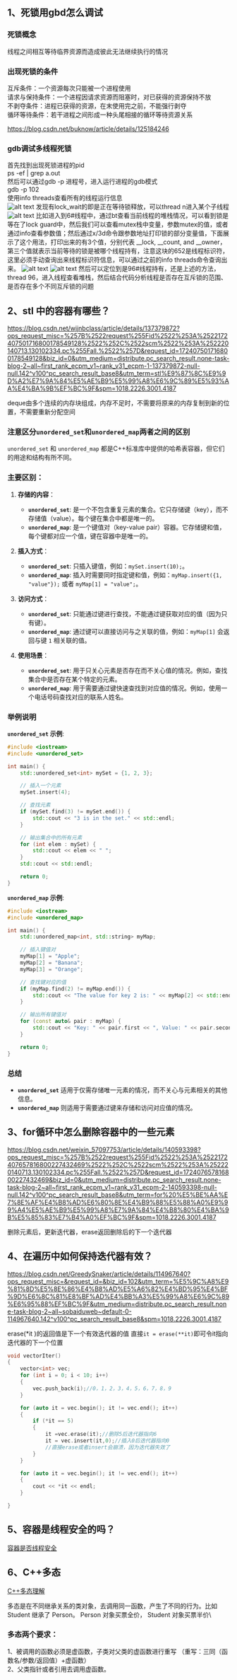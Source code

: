 ## 1、死锁用gbd怎么调试
### 死锁概念
线程之间相互等待临界资源而造成彼此无法继续执行的情况

### 出现死锁的条件
互斥条件：一个资源每次只能被一个进程使用\
请求与保持条件：一个进程因请求资源而阻塞时，对已获得的资源保持不放\
不剥夺条件：进程已获得的资源，在末使用完之前，不能强行剥夺\
循环等待条件：若干进程之间形成一种头尾相接的循环等待资源关系

https://blog.csdn.net/buknow/article/details/125184246

### gdb调试多线程死锁
首先找到出现死锁进程的pid\
ps -ef | grep a.out\
然后可以通过gdb -p 进程号，进入运行进程的gdb模式\
gdb -p 102\
使用info threads查看所有的线程运行信息\
![alt text](image.png)
发现有lock_wait的即是正在等待锁释放，可以thread n进入某个子线程
![alt text](image-1.png)
比如进入到6#线程中，通过bt查看当前线程的堆栈情况，可以看到锁是等在了lock guard中，然后我们可以查看mutex栈中变量，参数mutex的值，或者通过info查看参数值；然后通过x/3d命令跟参数地址打印锁的部分变量值，下面展示了这个用法，打印出来的有3个值，分别代表 __lock, __count, and __owner，第三个值就表示当前等待的锁是被哪个线程持有，注意这块的652是线程标识符，这里必须手动查询出来线程标识符信息，可以通过之前的info threads命令查询出来。
![alt text](image-2.png)
![alt text](image-3.png)
然后可以定位到是96#线程持有，还是上述的方法，thread 96，进入线程查看堆栈，然后结合代码分析线程是否存在互斥锁的范围、是否存在多个不同互斥锁的问题

## 2、stl 中的容器有哪些？
https://blog.csdn.net/wjjnbclass/article/details/137379872?ops_request_misc=%257B%2522request%255Fid%2522%253A%2522172407501716800178549128%2522%252C%2522scm%2522%253A%252220140713.130102334.pc%255Fall.%2522%257D&request_id=172407501716800178549128&biz_id=0&utm_medium=distribute.pc_search_result.none-task-blog-2~all~first_rank_ecpm_v1~rank_v31_ecpm-1-137379872-null-null.142^v100^pc_search_result_base8&utm_term=stl%E9%87%8C%E9%9D%A2%E7%9A%84%E5%AE%B9%E5%99%A8%E6%9C%89%E5%93%AA%E4%BA%9B%EF%BC%9F&spm=1018.2226.3001.4187

deque由多个连续的内存块组成，内存不足时，不需要将原来的内存复制到新的位置，不需要重新分配空间

### **注意区分`unordered_set`和`unordered_map`两者之间的区别**
`unordered_set` 和 `unordered_map` 都是C++标准库中提供的哈希表容器，但它们的用途和结构有所不同。
### 主要区别：

1. **存储的内容**：
   - **`unordered_set`**: 是一个不包含重复元素的集合。它只存储键（key），而不存储值（value）。每个键在集合中都是唯一的。
   - **`unordered_map`**: 是一个键值对（key-value pair）容器。它存储键和值，每个键都对应一个值，键在容器中是唯一的。

2. **插入方式**：
   - **`unordered_set`**: 只插入键值，例如：`mySet.insert(10);`。
   - **`unordered_map`**: 插入时需要同时指定键和值，例如：`myMap.insert({1, "value"});` 或者 `myMap[1] = "value";`。

3. **访问方式**：
   - **`unordered_set`**: 只能通过键进行查找，不能通过键获取对应的值（因为只有键）。
   - **`unordered_map`**: 通过键可以直接访问与之关联的值，例如：`myMap[1]` 会返回与键 `1` 相关联的值。

4. **使用场景**：
   - **`unordered_set`**: 用于只关心元素是否存在而不关心值的情况。例如，查找集合中是否存在某个特定的元素。
   - **`unordered_map`**: 用于需要通过键快速查找到对应值的情况。例如，使用一个电话号码查找对应的联系人姓名。

### 举例说明

**`unordered_set` 示例**:
```cpp
#include <iostream>
#include <unordered_set>

int main() {
    std::unordered_set<int> mySet = {1, 2, 3};

    // 插入一个元素
    mySet.insert(4);

    // 查找元素
    if (mySet.find(3) != mySet.end()) {
        std::cout << "3 is in the set." << std::endl;
    }

    // 输出集合中的所有元素
    for (int elem : mySet) {
        std::cout << elem << " ";
    }
    std::cout << std::endl;

    return 0;
}
```

**`unordered_map` 示例**:
```cpp
#include <iostream>
#include <unordered_map>

int main() {
    std::unordered_map<int, std::string> myMap;

    // 插入键值对
    myMap[1] = "Apple";
    myMap[2] = "Banana";
    myMap[3] = "Orange";

    // 查找键对应的值
    if (myMap.find(2) != myMap.end()) {
        std::cout << "The value for key 2 is: " << myMap[2] << std::endl;
    }

    // 输出所有键值对
    for (const auto& pair : myMap) {
        std::cout << "Key: " << pair.first << ", Value: " << pair.second << std::endl;
    }

    return 0;
}
```

### 总结

- **`unordered_set`** 适用于仅需存储唯一元素的情况，而不关心与元素相关的其他信息。
- **`unordered_map`** 则适用于需要通过键来存储和访问对应值的情况。

## 3、for循环中怎么删除容器中的一些元素
https://blog.csdn.net/weixin_57097753/article/details/140593398?ops_request_misc=%257B%2522request%255Fid%2522%253A%2522172407657816800227432469%2522%252C%2522scm%2522%253A%252220140713.130102334.pc%255Fall.%2522%257D&request_id=172407657816800227432469&biz_id=0&utm_medium=distribute.pc_search_result.none-task-blog-2~all~first_rank_ecpm_v1~rank_v31_ecpm-2-140593398-null-null.142^v100^pc_search_result_base8&utm_term=for%20%E5%BE%AA%E7%8E%AF%E4%B8%AD%E6%80%8E%E4%B9%88%E5%88%A0%E9%99%A4%E5%AE%B9%E5%99%A8%E7%9A%84%E4%B8%80%E4%BA%9B%E5%85%83%E7%B4%A0%EF%BC%9F&spm=1018.2226.3001.4187

删除元素后，更新迭代器，erase返回删除后的下一个迭代器

## 4、在遍历中如何保持迭代器有效？
https://blog.csdn.net/GreedySnaker/article/details/114967640?ops_request_misc=&request_id=&biz_id=102&utm_term=%E5%9C%A8%E9%81%8D%E5%8E%86%E4%B8%AD%E5%A6%82%E4%BD%95%E4%BF%9D%E6%8C%81%E8%BF%AD%E4%BB%A3%E5%99%A8%E6%9C%89%E6%95%88%EF%BC%9F&utm_medium=distribute.pc_search_result.none-task-blog-2~all~sobaiduweb~default-0-114967640.142^v100^pc_search_result_base8&spm=1018.2226.3001.4187

erase(*it )的返回值是下一个有效迭代器的值 直接``it = erase(**it)``即可令it指向迭代器的下一个位置
```c++
void vectorIter()
{
	vector<int> vec;
	for (int i = 0; i < 10; i++)
	{
		vec.push_back(i);//0，1，2，3，4，5，6，7，8，9
	}

	for (auto it = vec.begin(); it != vec.end(); it++)
	{
		if (*it == 5)
		{
			it =vec.erase(it);//删除5后迭代器指向6
			it = vec.insert(it,0);//插入0后迭代器指向0
			//直接erase或者insert会崩溃，因为迭代器失效了
		}
	}

	for (auto it = vec.begin(); it != vec.end(); it++)
	{
		cout << *it << endl;
	}

}
```

## 5、容器是线程安全的吗？
[容器是否线程安全](https://blog.csdn.net/weixin_42195477/article/details/130718214?ops_request_misc=%257B%2522request%255Fid%2522%253A%2522172407719316800222828377%2522%252C%2522scm%2522%253A%252220140713.130102334.pc%255Fall.%2522%257D&request_id=172407719316800222828377&biz_id=0&utm_medium=distribute.pc_search_result.none-task-blog-2~all~first_rank_ecpm_v1~rank_v31_ecpm-1-130718214-null-null.142^v100^pc_search_result_base8&utm_term=%E5%AE%B9%E5%99%A8%E6%98%AF%E7%BA%BF%E7%A8%8B%E5%AE%89%E5%85%A8%E7%9A%84%E5%90%97%EF%BC%9F&spm=1018.2226.3001.4187)

## 6、C++多态
[C++多态理解](https://blog.csdn.net/zhang_si_hang/article/details/126173598?ops_request_misc=%257B%2522request%255Fid%2522%253A%2522172413490516800178586694%2522%252C%2522scm%2522%253A%252220140713.130102334..%2522%257D&request_id=172413490516800178586694&biz_id=0&utm_medium=distribute.pc_search_result.none-task-blog-2~all~top_positive~default-1-126173598-null-null.142^v100^pc_search_result_base8&utm_term=C%2B%2B%E5%A4%9A%E6%80%81&spm=1018.2226.3001.4187)

多态是在不同继承关系的类对象，去调用同一函数，产生了不同的行为。比如 Student 继承了 Person。 Person 对象买票全价， Student 对象买票半价\
### 多态两个要求：
 1、被调用的函数必须是虚函数，子类对父类的虚函数进行重写 （重写：三同（函数名/参数/返回值）+虚函数）\
 2、父类指针或者引用去调用虚函数。